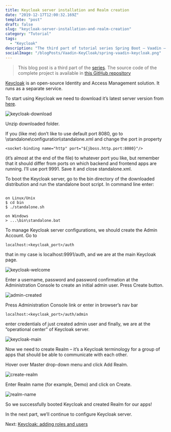 ```yaml
---
title: Keycloak server installation and Realm creation
date: "2019-12-17T12:00:32.169Z"
template: "post"
draft: false
slug: "keycloak-server-installation-and-realm-creation"
category: "Tutorial"
tags:
  - "Keycloak"
description: "The third part of tutorial series Spring Boot – Vaadin – Keycloak – Spring Security Integration."
socialImage: "/blogPosts/Vaadin-KeyCloak/spring-vaadin-keycloak.png"
---
```


> This blog post is a third part of the [series](https://ramonak.io/posts/spring-boot-vaadin-keycloak-spring-security-integration).
> The source code of the complete project is available in <a href="https://github.com/KaterinaLupacheva/spring-boot-vaadin-keycloak-demo" target="_blank">this GitHub repository</a>

[Keycloak](https://www.keycloak.org/) is an open-source Identity and Access Management solution. It runs as a separate service.

To start using Keycloak we need to download it’s latest server version from [here](https://www.keycloak.org/downloads.html).

![keycloak-download](/blogPosts/Vaadin-KeyCloak/keycloak-download.JPG)

Unzip downloaded folder.

If you (like me) don’t like to use default port 8080, go to \standalone\configuration\standalone.xml and change the port in property

```
<socket-binding name="http" port="${jboss.http.port:8080}"/>
```

(it’s almost at the end of the file) to whatever port you like, but remember that it should differ from ports on which backend and frontend apps are running. I’ll use port 9991. Save it and close standalone.xml.

To boot the Keycloak server, go to the bin directory of the downloaded distribution and run the standalone boot script. In command line enter:

```

on Linux/Unix
$ cd bin
$ ./standalone.sh

on Windows
> ...\bin\standalone.bat
```

To manage Keycloak server configurations, we should create the Admin Account. Go to 
```
localhost:<keycloak_port>/auth
```

that in my case is localhost:9991/auth, and we are at the main Keycloak page.

![keycloak-welcome](/blogPosts/Vaadin-KeyCloak/Keycloak-welcome.JPG)

Enter a username, password and password confirmation at the Administration Console to create an initial admin user. Press Create button.

![admin-created](/blogPosts/Vaadin-KeyCloak/admin-created.JPG)

Press Administration Console link or enter in browser’s nav bar 
```
localhost:<keycloak_port>/auth/admin
```
enter credentials of just created admin user and finally, we are at the “operational center” of Keycloak server.

![keycloak-main](/blogPosts/Vaadin-KeyCloak/keycloak-main.JPG)

Now we need to create Realm – it’s a Keycloak terminology for a group of apps that should be able to communicate with each other.

Hover over Master drop-down menu and click Add Realm. 

![create-realm](/blogPosts/Vaadin-KeyCloak/create-realm.JPG)

Enter Realm name (for example, Demo) and click on Create.

![realm-name](/blogPosts/Vaadin-KeyCloak/realm-name.JPG)

So we successfully booted Keycloak and created Realm for our apps!

In the next part, we’ll continue to configure Keycloak server.

Next: [Keycloak: adding roles and users](/posts/keycloak-adding-roles-and-users)